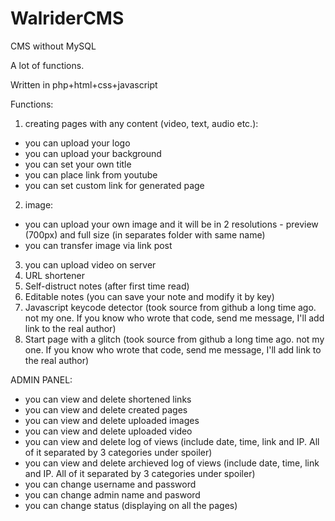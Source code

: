 # WalriderCMS
CMS without MySQL


A lot of functions.

Written in php+html+css+javascript

Functions:

1. creating pages with any content (video, text, audio etc.):
- you can upload your logo
- you can upload your background
- you can set your own title
- you can place link from youtube
- you can set custom link for generated page
2. image:
- you can upload your own image and it will be in 2 resolutions - preview (700px) and full size (in separates folder with same name)
- you can transfer image via link post
3. you can upload video on server
4. URL shortener
5. Self-distruct notes (after first time read)
6. Editable notes (you can save your note and modify it by key)
7. Javascript keycode detector (took source from github a long time ago. not my one. If you know who wrote that code, send me message, I'll add link to the real author)
8. Start page with a glitch (took source from github a long time ago. not my one. If you know who wrote that code, send me message, I'll add link to the real author)

ADMIN PANEL:

- you can view and delete shortened links
- you can view and delete created pages
- you can view and delete uploaded images
- you can view and delete uploaded video
- you can view and delete log of views (include date, time, link and IP. All of it separated by 3 categories under spoiler)
- you can view and delete archieved log of views (include date, time, link and IP. All of it separated by 3 categories under spoiler)
- you can change username and password
- you can change admin name and pasword
- you can change status (displaying on all the pages)
